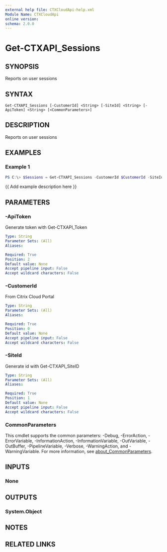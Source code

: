 ```yaml
---
external help file: CTXCloudApi-help.xml
Module Name: CTXCloudApi
online version:
schema: 2.0.0
---
```


# Get-CTXAPI_Sessions

## SYNOPSIS
Reports on user sessions
## SYNTAX

```
Get-CTXAPI_Sessions [-CustomerId] <String> [-SiteId] <String> [-ApiToken] <String> [<CommonParameters>]
```

## DESCRIPTION
Reports on user sessions

## EXAMPLES

### Example 1
```powershell
PS C:\> $Sessions = Get-CTXAPI_Sessions -CustomerId $CustomerId -SiteId $SiteId -ApiToken $ApiToken
```

{{ Add example description here }}

## PARAMETERS

### -ApiToken
 Generate token with Get-CTXAPI_Token

```yaml
Type: String
Parameter Sets: (All)
Aliases:

Required: True
Position: 2
Default value: None
Accept pipeline input: False
Accept wildcard characters: False
```

### -CustomerId
 From Citrix Cloud Portal

```yaml
Type: String
Parameter Sets: (All)
Aliases:

Required: True
Position: 0
Default value: None
Accept pipeline input: False
Accept wildcard characters: False
```

### -SiteId
 Generate id with Get-CTXAPI_SiteID

```yaml
Type: String
Parameter Sets: (All)
Aliases:

Required: True
Position: 1
Default value: None
Accept pipeline input: False
Accept wildcard characters: False
```

### CommonParameters
This cmdlet supports the common parameters: -Debug, -ErrorAction, -ErrorVariable, -InformationAction, -InformationVariable, -OutVariable, -OutBuffer, -PipelineVariable, -Verbose, -WarningAction, and -WarningVariable. For more information, see [about_CommonParameters](http://go.microsoft.com/fwlink/?LinkID=113216).

## INPUTS

### None

## OUTPUTS

### System.Object
## NOTES

## RELATED LINKS
